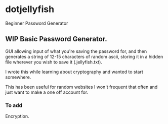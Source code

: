 # dotjellyfish
Beginner Password Generator

## WIP Basic Password Generator. 

GUI allowing input of what you're saving the password for, and then generates a string of 12-15 characters of random ascii, storing it in a hidden file wherever you wish to save it (.jellyfish.txt).

I wrote this while learning about cryptography and wanted to start somewhere.

This has been useful for random websites I won't frequent that often and just want to make a one off account for.

### To add

Encryption. 

